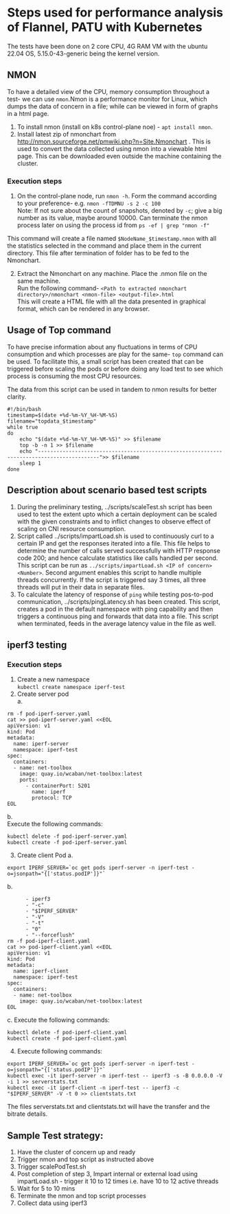 # Steps used for performance analysis of Flannel, PATU with Kubernetes

The tests have been done on 2 core CPU, 4G RAM VM with the ubuntu 22.04 OS, 5.15.0-43-generic being the kernel version.  


## NMON  

To have a detailed view of the CPU, memory consumption throughout a test- we can use `nmon`.Nmon is a performance monitor for Linux, which dumps the data of concern in a file; while can be viewed in form of graphs in a html page.    
1. To install nmon (install on k8s control-plane noe) - `apt install nmon`.    
2. Install latest zip of nmonchart from http://nmon.sourceforge.net/pmwiki.php?n=Site.Nmonchart . This is used to convert the data collected using nmon into a viewable html page. This can be downloaded even outside the machine containing the cluster.    


### Execution steps  
1. On the control-plane node, run `nmon -h`. Form the command according to your preference- e.g. `nmon -fTDMNU -s 2 -c 100`  
Note: If not sure about the count of snapshots, denoted by `-c`; give a big number as its value, maybe around 10000. Can terminate the nmon process later on using the process id from `ps -ef | grep "nmon -f"`  


This command will create a file named `$NodeName_$timestamp.nmon` with all the statistics selected in the command and place them in the current directory. This file after termination of folder has to be fed to the Nmonchart.

2. Extract the Nmonchart on any machine. Place the .nmon file on the same machine.  
Run the following command- `<Path to extracted nmonchart directory>/nmonchart <nmon-file> <output-file>.html`  
This will create a HTML file with all the data presented in graphical format, which can be rendered in any browser.


## Usage of Top command

To have precise information about any fluctuations in terms of CPU consumption and which processes are play for the same- `top` command can be used. To facilitate this, a small script has been created that can be triggered before scaling the pods or before doing any load test to see which process is consuming the most CPU resources.  

The data from this script can be used in tandem to nmon results for better clarity.    

```
#!/bin/bash
timestamp=$(date +%d-%m-%Y_%H-%M-%S)
filename="topdata_$timestamp"
while true
do
	echo "$(date +%d-%m-%Y_%H-%M-%S)" >> $filename
	top -b -n 1 >> $filename
	echo "------------------------------------------------------------------------------------------">> $filename
	sleep 1
done
```

## Description about scenario based test scripts

1. During the preliminary testing, ../scripts/scaleTest.sh script has been used to test the extent upto which a certain deployment can be scaled with the given constraints and to inflict changes to observe effect of scaling on CNI resource consumption. 
2. Script called ../scripts/impartLoad.sh is used to continuously curl to a certain IP and get the responses iterated into a file. This file helps to determine the number of calls served successfully with HTTP response code 200; and hence calculate statistics like calls handled per second.   
This script can be run as `../scripts/impartLoad.sh <IP of concern> <Number>`. Second argument enables this script to handle multiple threads concurrently. If the script is triggered say 3 times, all three threads will put in their data in separate files.  
3. To calculate the latency of response of `ping` while testing pos-to-pod communication, ../scripts/pingLatency.sh has been created. This script, creates a pod in the default namespace with ping capability and then triggers a continuous ping and forwards that data into a file. This script when terminated, feeds in the average latency value in the file as well.  


## iperf3 testing

### Execution steps
1. Create a new namespace  
`kubectl create namespace iperf-test`
2. Create server pod  
a.   
```
rm -f pod-iperf-server.yaml 
cat >> pod-iperf-server.yaml <<EOL
apiVersion: v1
kind: Pod
metadata:
  name: iperf-server
  namespace: iperf-test
spec:
  containers:
  - name: net-toolbox
    image: quay.io/wcaban/net-toolbox:latest
    ports:
      - containerPort: 5201
        name: iperf
        protocol: TCP
EOL
```
b.  
Execute the following commands:
```
kubectl delete -f pod-iperf-server.yaml
kubectl create -f pod-iperf-server.yaml
```

3. Create client Pod
a.
```
export IPERF_SERVER=`oc get pods iperf-server -n iperf-test -o=jsonpath="{['status.podIP']}"`
```
b.
```    command:
      - iperf3
      - "-c"
      - "$IPERF_SERVER"
      - "-V"
      - "-t"
      - "0"
      - "--forceflush"
rm -f pod-iperf-client.yaml 
cat >> pod-iperf-client.yaml <<EOL
apiVersion: v1
kind: Pod
metadata:
  name: iperf-client
  namespace: iperf-test
spec:
  containers:
  - name: net-toolbox
    image: quay.io/wcaban/net-toolbox:latest
EOL
```

c.
Execute the following commands:
```
kubectl delete -f pod-iperf-client.yaml
kubectl create -f pod-iperf-client.yaml
```

4. Execute following commands:
```
export IPERF_SERVER=`oc get pods iperf-server -n iperf-test -o=jsonpath="{['status.podIP']}"`
kubectl exec -it iperf-server -n iperf-test -- iperf3 -s -B 0.0.0.0 -V -i 1 >> serverstats.txt
kubectl exec -it iperf-client -n iperf-test -- iperf3 -c "$IPERF_SERVER" -V -t 0 >> clientstats.txt
```

The files serverstats.txt and clientstats.txt will have the transfer and the bitrate details.  

## Sample Test strategy:
1. Have the cluster of concern up and ready  
2. Trigger nmon and top script as instructed above  
3. Trigger scalePodTest.sh  
4. Post completion of step 3, Impart internal or external load using impartLoad.sh - trigger it 10 to 12 times i.e. have 10 to 12 active threads  
5. Wait for 5 to 10 mins  
6. Terminate the nmon and top script processes  
7. Collect data using iperf3  
